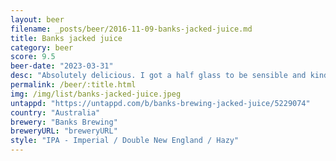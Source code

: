 ```yaml
---
layout: beer
filename: _posts/beer/2016-11-09-banks-jacked-juice.md
title: Banks jacked juice
category: beer
score: 9.5
beer-date: "2023-03-31"
desc: "Absolutely delicious. I got a half glass to be sensible and kind of regretted it. So full of fruit"
permalink: /beer/:title.html
img: /img/list/banks-jacked-juice.jpeg
untappd: "https://untappd.com/b/banks-brewing-jacked-juice/5229074"
country: "Australia"
brewery: "Banks Brewing"
breweryURL: "breweryURL"
style: "IPA - Imperial / Double New England / Hazy"
---
```

